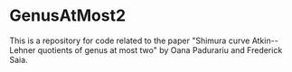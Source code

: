 # GenusAtMost2
This is a repository for code related to the paper "Shimura curve Atkin--Lehner quotients of genus at most two" by Oana Padurariu and Frederick Saia.
